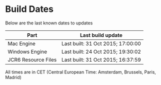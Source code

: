 # Build Dates

Below are the last known dates to updates

Part | Last build update
-----|-----
Mac Engine | Last built: 31 Oct 2015; 17:00:00
Windows Engine | Last built: 24 Oct 2015; 19:30:02
JCR6 Resource Files | Last built: 31 Oct 2015; 16:37:59
All times are in CET (Central European Time: Amsterdam, Brussels, Paris, Madrid)




